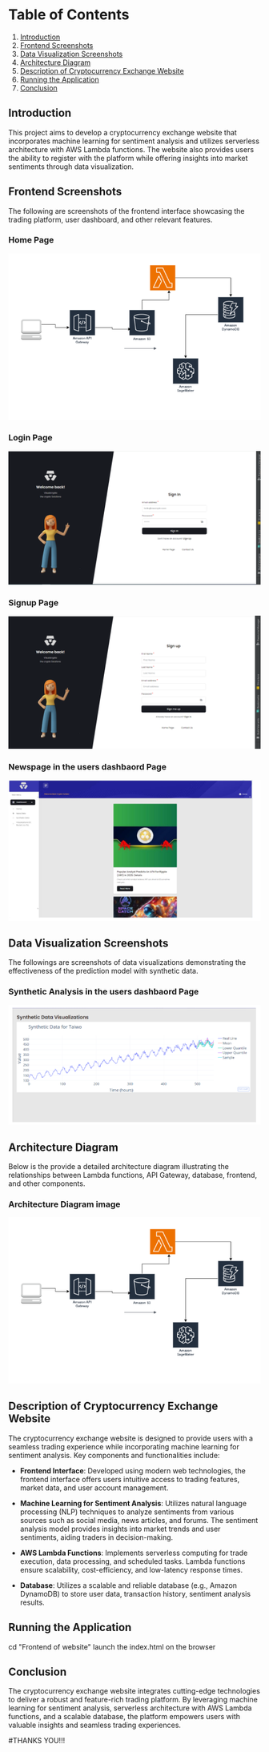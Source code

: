 # Table of Contents

1. [Introduction](#introduction)
2. [Frontend Screenshots](#frontend-screenshots)
3. [Data Visualization Screenshots](#data-visualization-screenshots)
4. [Architecture Diagram](#architecture-diagram)
5. [Description of Cryptocurrency Exchange Website](#description-of-cryptocurrency-exchange-website)
6. [Running the Application](#running-the-application)
7. [Conclusion](#conclusion)


## Introduction

This project aims to develop a cryptocurrency exchange website that incorporates machine learning for sentiment analysis and utilizes serverless architecture with AWS Lambda functions. The website also provides users the ability to register with the platform while offering insights into market sentiments through data visualization.

## Frontend Screenshots

The following are screenshots of the frontend interface showcasing the trading platform, user dashboard, and other relevant features.
### Home Page
![Frontend Interface](doc_images/architect_diagram.PNG)

### Login Page
![Login Page](doc_images/login.PNG)

### Signup Page
![Signup Page](doc_images/signup.PNG)

### Newspage in the users dashbaord Page
![newspage](doc_images/newspage.PNG)


## Data Visualization Screenshots
The followings are screenshots of data visualizations demonstrating the effectiveness of the prediction model with synthetic data.
### Synthetic Analysis in the users dashbaord Page
![synthetic](doc_images/synthetic.PNG)

## Architecture Diagram
Below is the provide a detailed architecture diagram illustrating the relationships between Lambda functions, API Gateway, database, frontend, and other components. 
### Architecture Diagram image
![architect diagram](doc_images/architect_diagram.PNG)

## Description of Cryptocurrency Exchange Website
The cryptocurrency exchange website is designed to provide users with a seamless trading experience while incorporating machine learning for sentiment analysis. Key components and functionalities include:

- **Frontend Interface**: Developed using modern web technologies, the frontend interface offers users intuitive access to trading features, market data, and user account management.

- **Machine Learning for Sentiment Analysis**: Utilizes natural language processing (NLP) techniques to analyze sentiments from various sources such as social media, news articles, and forums. The sentiment analysis model provides insights into market trends and user sentiments, aiding traders in decision-making.

- **AWS Lambda Functions**: Implements serverless computing for trade execution, data processing, and scheduled tasks. Lambda functions ensure scalability, cost-efficiency, and low-latency response times.

- **Database**: Utilizes a scalable and reliable database (e.g., Amazon DynamoDB) to store user data, transaction history, sentiment analysis results.


## Running the Application
cd "Frontend of website"
launch the index.html on the browser


## Conclusion
The cryptocurrency exchange website integrates cutting-edge technologies to deliver a robust and feature-rich trading platform. By leveraging machine learning for sentiment analysis, serverless architecture with AWS Lambda functions, and a scalable database, the platform empowers users with valuable insights and seamless trading experiences.



#THANKS YOU!!!







